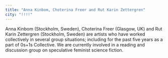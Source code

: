 ```yaml
---
title: "Anna Kinbom, Choterina Freer and Rut Karin Zettergren"
city: "!!!!"
---
```


Anna Kinbom (Stockholm, Sweden), Choterina Freer (Glasgow, UK) and Rut Karin Zettergren (Stockholm, Sweden) are artists who have worked collectively in several group situations; including for the past five years as a part of 0s+1s Collective. We are currently involved in a reading and discussion group on speculative feminist science fiction.
